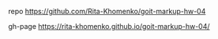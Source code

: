 repo https://github.com/Rita-Khomenko/goit-markup-hw-04

gh-page https://rita-khomenko.github.io/goit-markup-hw-04/
